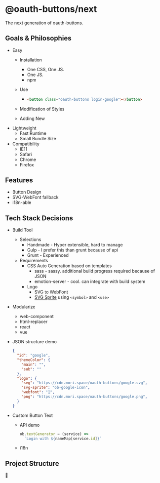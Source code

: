 # @oauth-buttons/next

The next generation of oauth-buttons.

## Goals & Philosophies

- Easy
  - Installation
    - One CSS, One JS.
    - One JS.
    - npm
  - Use

    - ```html
      <button class="oauth-buttons login-google"></button>
      ```

  - Modification of Styles
  - Adding New
- Lightweight
  - Fast Runtime
  - Small Bundle Size
- Compatibility
  - IE11
  - Safari
  - Chrome
  - Firefox

## Features

- Button Design
- SVG-WebFont fallback
- i18n-able

## Tech Stack Decisions

- Build Tool
  - Selections
    - Handmade - Hyper extensible, hard to manage
    - Gulp - I prefer this than grunt because of api
    - Grunt - Experienced
  - Requirements
    - CSS Auto Generation based on templates
      - sass - sassy. additional build progress required because of JSON
      - emotion-server - cool. can integrate with build system
    - Logo
      - SVG to WebFont
      - [SVG Sprite](https://svgontheweb.com/#spriting) using `<symbol>` and `<use>`
- Modularize
  - web-component
  - html-replacer
  - react
  - vue
- JSON structure demo
  
  ```json
  {
    "id": "google",
    "themeColor": {
      "main": "",
      "sub": ""
    },
    "logo": {
      "svg": "https://cdn.mori.space/oauth-buttons/google.svg",
      "svg-sprite": "ob-google-icon",
      "webfont": "",
      "png": "https://cdn.mori.space/oauth-buttons/google.png",
    }
  }
  ```

- Custom Button Text
  - API demo

    ```js
    ob.textGenerator = (service) =>
      `Login with ${nameMap[service.id]}`
    ```

  - i18n

## Project Structure

:thinking:
